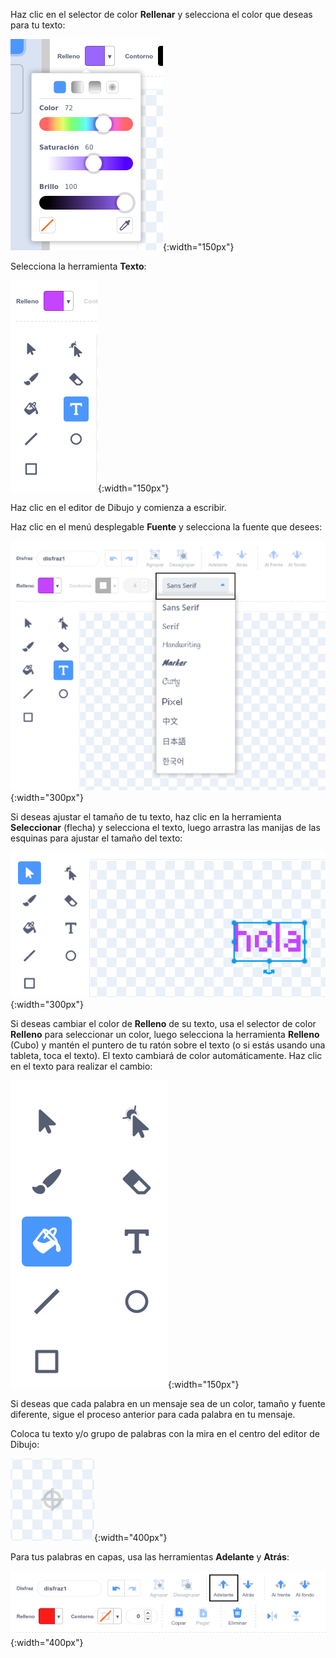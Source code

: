 Haz clic en el selector de color **Rellenar** y selecciona el color que deseas para tu texto:

![El menú selector de color de Relleno muestra controles deslizantes para controlar Color, Saturación y Brillo.](images/from-me-fill-colour.png){:width="150px"}

Selecciona la herramienta **Texto**:

![La herramienta de Texto.](images/from-me-text-tool.png){:width="150px"}

Haz clic en el editor de Dibujo y comienza a escribir.

Haz clic en el menú desplegable **Fuente** y selecciona la fuente que desees:

![El menú desplegable Fuente que muestra las fuentes disponibles para usar en Scratch.](images/from-me-text-font.png){:width="300px"}

Si deseas ajustar el tamaño de tu texto, haz clic en la herramienta **Seleccionar** (flecha) y selecciona el texto, luego arrastra las manijas de las esquinas para ajustar el tamaño del texto:

![La herramienta Seleccionar (Flecha) y los controladores de tamaño.](images/from-me-arrow-resize.png){:width="300px"}

Si deseas cambiar el color de **Relleno** de su texto, usa el selector de color **Relleno** para seleccionar un color, luego selecciona la herramienta **Relleno** (Cubo) y mantén el puntero de tu ratón sobre el texto (o si estás usando una tableta, toca el texto). El texto cambiará de color automáticamente. Haz clic en el texto para realizar el cambio:

![La herramienta Relleno (Cubo).](images/from-me-fill-bucket.png){:width="150px"}

Si deseas que cada palabra en un mensaje sea de un color, tamaño y fuente diferente, sigue el proceso anterior para cada palabra en tu mensaje.

Coloca tu texto y/o grupo de palabras con la mira en el centro del editor de Dibujo:

![La mira.](images/from-me-paint-editor-centre.png){:width="400px"}

Para tus palabras en capas, usa las herramientas **Adelante** y **Atrás**:

![Las herramientas Adelante y Atrás.](images/from-me-paint-editor-forward-backward.png){:width="400px"}
